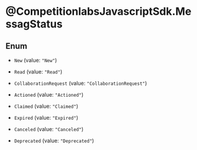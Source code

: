 # @CompetitionlabsJavascriptSdk.MessagStatus

## Enum


* `New` (value: `"New"`)

* `Read` (value: `"Read"`)

* `CollaborationRequest` (value: `"CollaborationRequest"`)

* `Actioned` (value: `"Actioned"`)

* `Claimed` (value: `"Claimed"`)

* `Expired` (value: `"Expired"`)

* `Canceled` (value: `"Canceled"`)

* `Deprecated` (value: `"Deprecated"`)


